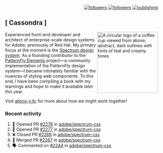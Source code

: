 <p align="right"><a rel="me" href="https://front-end.social/@castastrophe">
    <img alt="followers" title="Follow me on Mastodon" src="https://img.shields.io/mastodon/follow/109297102751309835?domain=https%3A%2F%2Ffront-end.social&label=Follow&logo=mastodon&logoColor=white&style=for-the-badge&labelColor=008080&color=006969"/></a>
  <a href="https://codepen.io/castastrophe/">
    <img alt="followers" title="Follow me on CodePen" src="https://img.shields.io/badge/16-1?color=640464&labelColor=7c007c&style=for-the-badge&logo=codepen&label=Follow"/></a>
<a href="https://castastrophe.medium.com/">
    <img alt="publishing" title="View articles on Medium" src="https://img.shields.io/badge/107-1?color=666&labelColor=444&label=subscribe&logo=medium&logoColor=white&style=for-the-badge"/></a>
</p>

## [&nbsp;Cassondra&nbsp;]

<img align="right" src="https://github-production-user-asset-6210df.s3.amazonaws.com/1840295/253016758-ba468774-1cd3-42c2-8f43-947b5eeb5edf.png" height="200" alt="A circular logo of a coffee cup viewed from above; abstract, dark outlines with hints of teal and creamy tones">

Experienced front-end developer and architect of enterprise-scale design systems for Adobe; previously of Red Hat. My primary focus at the moment is the [Spectrum design system](https://github.com/adobe/spectrum-css). As a founding contributor to the [PatternFly&nbsp;Elements](https://github.com/patternfly/patternfly-elements) project&mdash;a community implementation of the PatternFly design system&mdash;I became intimately familiar with the nuances of styling web components. To this end, I have been compiling a book with my learnings and hope to make it available later this year.

Visit [allons-y.llc](http://allons-y.llc/) for more about how we might work together!

### Recent activity

<!--START_SECTION:activity-->
1. 💪 Opened PR [#2278](https://github.com/adobe/spectrum-css/pull/2278) in [adobe/spectrum-css](https://github.com/adobe/spectrum-css)
2. 💪 Opened PR [#2277](https://github.com/adobe/spectrum-css/pull/2277) in [adobe/spectrum-css](https://github.com/adobe/spectrum-css)
3. ❌ Closed PR [#2268](https://github.com/adobe/spectrum-css/pull/2268) in [adobe/spectrum-css](https://github.com/adobe/spectrum-css)
4. 🎉 Merged PR [#2267](https://github.com/adobe/spectrum-css/pull/2267) in [adobe/spectrum-css](https://github.com/adobe/spectrum-css)
5. 🗣 Commented on [#2244](https://github.com/adobe/spectrum-css/pull/2244#issuecomment-1803982160) in [adobe/spectrum-css](https://github.com/adobe/spectrum-css)
<!--END_SECTION:activity-->
